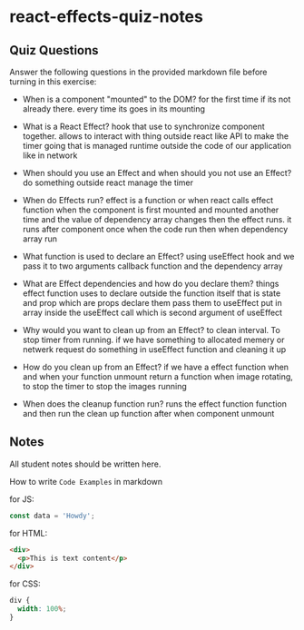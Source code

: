 # react-effects-quiz-notes

## Quiz Questions

Answer the following questions in the provided markdown file before turning in this exercise:

- When is a component "mounted" to the DOM?
  for the first time if its not already there. every time its goes in its mounting

- What is a React Effect?
  hook that use to synchronize component together. allows to interact with thing outside react like API to make the timer going
  that is managed runtime outside the code of our application like in network

- When should you use an Effect and when should you not use an Effect?
  do something outside react manage the timer
- When do Effects run?
  effect is a function or when react calls effect function when the component is first mounted and mounted another time and the value
  of dependency array changes then the effect runs. it runs after component once when the code run then when dependency array run

- What function is used to declare an Effect?
  using useEffect hook and we pass it to two arguments callback function and the dependency array

- What are Effect dependencies and how do you declare them?
  things effect function uses to declare outside the function itself that is state and prop which are props
  declare them pass them to useEffect put in array inside the useEffect call which is second argument of useEffect

- Why would you want to clean up from an Effect?
  to clean interval. To stop timer from running. if we have something to allocated memery or netwerk request
  do something in useEffect function and cleaning it up
- How do you clean up from an Effect?
  if we have a effect function when
  and when your function unmount return a function
  when image rotating, to stop the timer to stop the images running
- When does the cleanup function run?
  runs the effect function function and then run the clean up function after when component unmount

## Notes

All student notes should be written here.

How to write `Code Examples` in markdown

for JS:

```javascript
const data = 'Howdy';
```

for HTML:

```html
<div>
  <p>This is text content</p>
</div>
```

for CSS:

```css
div {
  width: 100%;
}
```
